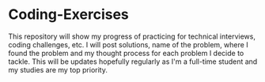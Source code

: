 # Coding-Exercises

This repository will show my progress of practicing for technical interviews, coding challenges, etc. I will post solutions, name of the problem, where I found the problem and my thought process for each problem I decide to tackle. This will be updates hopefully regularly as I'm a full-time student and my studies are my top priority.
